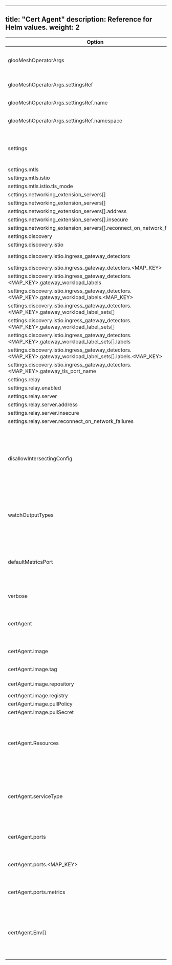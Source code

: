 
---
title: "Cert Agent"
description: Reference for Helm values.
weight: 2
---

|Option|Type|Default Value|Description|
|------|----|-----------|-------------|
|glooMeshOperatorArgs|struct|{"settingsRef":{"name":"","namespace":""}}|Command line argument to Gloo Mesh deployments.|
|glooMeshOperatorArgs.settingsRef|struct|{"name":"","namespace":""}|Name/namespace of the Settings object.|
|glooMeshOperatorArgs.settingsRef.name|string| |Name of the Settings object.|
|glooMeshOperatorArgs.settingsRef.namespace|string| |Namespace of the Settings object.|
|settings|struct|{"mtls":null,"networkingExtensionServers":[],"discovery":null,"relay":null}|Values for the Settings object. See the [Settings API doc](../../../../api/github.com.solo-io.gloo-mesh.api.settings.v1.settings) for details.|
|settings.mtls|struct| ||
|settings.mtls.istio|struct| ||
|settings.mtls.istio.tls_mode|int32| ||
|settings.networking_extension_servers[]|[]ptr|null||
|settings.networking_extension_servers[]|struct| ||
|settings.networking_extension_servers[].address|string| ||
|settings.networking_extension_servers[].insecure|bool| ||
|settings.networking_extension_servers[].reconnect_on_network_failures|bool| ||
|settings.discovery|struct| ||
|settings.discovery.istio|struct| ||
|settings.discovery.istio.ingress_gateway_detectors|map[string, struct]| ||
|settings.discovery.istio.ingress_gateway_detectors.<MAP_KEY>|struct| ||
|settings.discovery.istio.ingress_gateway_detectors.<MAP_KEY>.gateway_workload_labels|map[string, string]| ||
|settings.discovery.istio.ingress_gateway_detectors.<MAP_KEY>.gateway_workload_labels.<MAP_KEY>|string| ||
|settings.discovery.istio.ingress_gateway_detectors.<MAP_KEY>.gateway_workload_label_sets[]|[]ptr| ||
|settings.discovery.istio.ingress_gateway_detectors.<MAP_KEY>.gateway_workload_label_sets[]|struct| ||
|settings.discovery.istio.ingress_gateway_detectors.<MAP_KEY>.gateway_workload_label_sets[].labels|map[string, string]| ||
|settings.discovery.istio.ingress_gateway_detectors.<MAP_KEY>.gateway_workload_label_sets[].labels.<MAP_KEY>|string| ||
|settings.discovery.istio.ingress_gateway_detectors.<MAP_KEY>.gateway_tls_port_name|string| ||
|settings.relay|struct| ||
|settings.relay.enabled|bool| ||
|settings.relay.server|struct| ||
|settings.relay.server.address|string| ||
|settings.relay.server.insecure|bool| ||
|settings.relay.server.reconnect_on_network_failures|bool| ||
|disallowIntersectingConfig|bool|false|If true, Gloo Mesh will detect and report errors when outputting service mesh configuration that overlaps with existing config not managed by Gloo Mesh.|
|watchOutputTypes|bool|false|If true, Gloo Mesh will watch service mesh config types output by Gloo Mesh, and resync upon changes.|
|defaultMetricsPort|uint32|0|The port on which to serve internal Prometheus metrics for the Gloo Mesh application. Set to 0 to disable.|
|verbose|bool|false|If true, enables verbose/debug logging.|
|certAgent|struct|{"image":{"repository":"cert-agent","registry":"gcr.io/gloo-mesh","pullPolicy":"IfNotPresent"},"resources":{"requests":{"cpu":"50m","memory":"128Mi"}},"serviceType":"ClusterIP","ports":{"metrics":9091},"env":[{"name":"POD_NAMESPACE","valueFrom":{"fieldRef":{"fieldPath":"metadata.namespace"}}}]}|Configuration for the certAgent deployment.|
|certAgent.image|struct|{"repository":"cert-agent","registry":"gcr.io/gloo-mesh","pullPolicy":"IfNotPresent"}|Specify the deployment image.|
|certAgent.image.tag|string| |Tag for the container.|
|certAgent.image.repository|string|cert-agent|Image name (repository).|
|certAgent.image.registry|string|gcr.io/gloo-mesh|Image registry.|
|certAgent.image.pullPolicy|string|IfNotPresent|Image pull policy.|
|certAgent.image.pullSecret|string| |Image pull policy. |
|certAgent.Resources|struct|{"requests":{"cpu":"50m","memory":"128Mi"}}|Specify deployment resource requirements. See the [Kubernetes documentation](https://kubernetes.io/docs/reference/generated/kubernetes-api/v1.20/#resourcerequirements-v1-core) for specification details.|
|certAgent.serviceType|string|ClusterIP|Specify the service type. Can be either "ClusterIP", "NodePort", "LoadBalancer", or "ExternalName".|
|certAgent.ports|map[string, uint32]| |Specify service ports as a map from port name to port number.|
|certAgent.ports.<MAP_KEY>|uint32| |Specify service ports as a map from port name to port number.|
|certAgent.ports.metrics|uint32|9091|Specify service ports as a map from port name to port number.|
|certAgent.Env[]|slice|[{"name":"POD_NAMESPACE","valueFrom":{"fieldRef":{"fieldPath":"metadata.namespace"}}}]|Specify environment variables for the deployment. See the [Kubernetes documentation](https://kubernetes.io/docs/reference/generated/kubernetes-api/v1.20/#envvarsource-v1-core) for specification details.|
